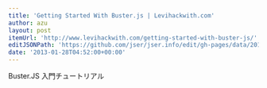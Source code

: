 ```yaml
---
title: 'Getting Started With Buster.js | Levihackwith.com'
author: azu
layout: post
itemUrl: 'http://www.levihackwith.com/getting-started-with-buster-js/'
editJSONPath: 'https://github.com/jser/jser.info/edit/gh-pages/data/2013/01/index.json'
date: '2013-01-28T04:52:00+00:00'
---
```

Buster.JS 入門チュートリアル
